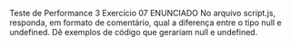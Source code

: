 Teste de Performance 3
Exercício 07
ENUNCIADO
No arquivo script.js, responda, em formato de comentário, qual a diferença entre o tipo null e undefined. Dê exemplos de código que gerariam null e undefined.
